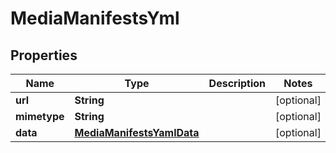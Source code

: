 

# MediaManifestsYml


## Properties

| Name | Type | Description | Notes |
|------------ | ------------- | ------------- | -------------|
|**url** | **String** |  |  [optional] |
|**mimetype** | **String** |  |  [optional] |
|**data** | [**MediaManifestsYamlData**](MediaManifestsYamlData.md) |  |  [optional] |



